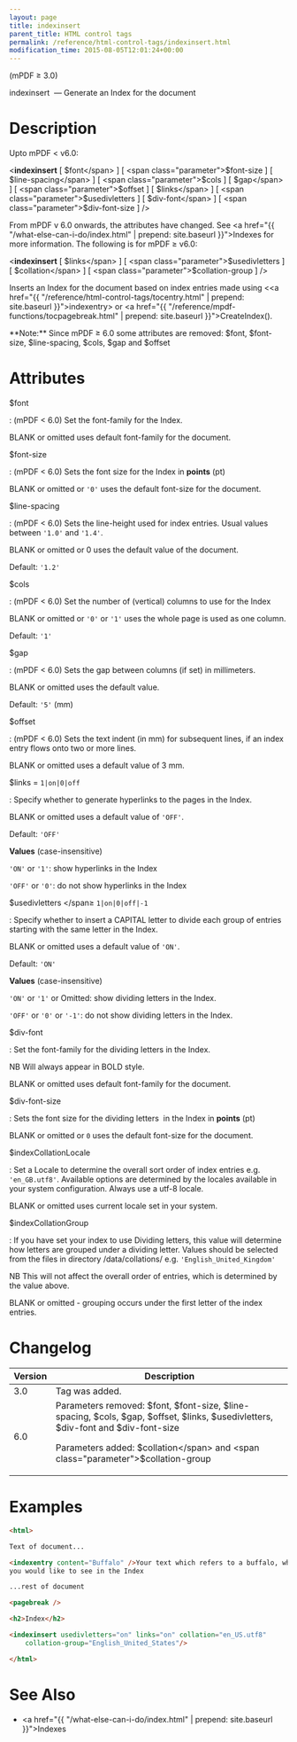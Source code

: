 ```yaml
---
layout: page
title: indexinsert
parent_title: HTML control tags
permalink: /reference/html-control-tags/indexinsert.html
modification_time: 2015-08-05T12:01:24+00:00
---
```


(mPDF &ge; 3.0)

indexinsert  — Generate an Index for the document

# Description

Upto mPDF < v6.0:

&lt;**indexinsert**
[ <span class="parameter">$font</span> ]
[ <span class="parameter">$font-size</span> ]
[ <span class="parameter">$line-spacing</span> ]
[ <span class="parameter">$cols</span> ]
[ <span class="parameter">$gap</span> ]
[ <span class="parameter">$offset</span> ]
[ <span class="parameter">$links</span> ]
[ <span class="parameter">$usedivletters</span> ]
[ <span class="parameter">$div-font</span> ]
[ <span class="parameter">$div-font-size</span> ] /&gt;

From mPDF v 6.0 onwards, the attributes have changed. See
<a href="{{ "/what-else-can-i-do/index.html" | prepend: site.baseurl }}">Indexes</a> for more information. The
following is for mPDF &ge; v6.0:

&lt;**indexinsert**
[ <span class="parameter">$links</span> ]
[ <span class="parameter">$usedivletters</span> ]
[ <span class="parameter">$collation</span> ]
[ <span class="parameter">$collation-group</span> ] /&gt;

Inserts an Index for the document based on index entries made using
&lt;<a href="{{ "/reference/html-control-tags/tocentry.html" | prepend: site.baseurl }}">indexentry</a>&gt;
or <a href="{{ "/reference/mpdf-functions/tocpagebreak.html" | prepend: site.baseurl }}">CreateIndex()</a>.

<div class="alert alert-info" role="alert" markdown="1">
  **Note:** Since mPDF &ge; 6.0 some attributes are removed:
  <span class="parameter">$font</span>, <span class="parameter">$font-size</span>, <span class="parameter">$line-spacing</span>,
  <span class="parameter">$cols</span>, <span class="parameter">$gap</span> and <span class="parameter">$offset</span>
</div>

# Attributes

<span class="parameter">$font </span>

: (mPDF < 6.0)
  Set the font-family for the Index.

  <span class="smallblock">BLANK</span> or omitted uses default font-family for the document.

<span class="parameter">$font-size</span>

: (mPDF < 6.0)
  Sets the font size for the Index in **points** (pt)

  <span class="smallblock">BLANK</span> or omitted or `'0'` uses the default font-size for the document.

<span class="parameter">$line-spacing</span>

: (mPDF < 6.0)
  Sets the line-height used for index entries. Usual values between `'1.0'` and `'1.4'`.

  <span class="smallblock">BLANK</span> or omitted or 0 uses the default value of the document.

  Default: `'1.2'`

<span class="parameter">$cols</span>

: (mPDF < 6.0)
  Set the number of (vertical) columns to use for the Index

  <span class="smallblock">BLANK</span> or omitted or `'0'` or `'1'` uses the whole page is used as one column.

  Default: `'1'`

<span class="parameter">$gap</span>

: (mPDF < 6.0)
  Sets the gap between columns (if set) in millimeters.

  <span class="smallblock">BLANK</span> or omitted uses the default value.

  Default: `'5'` (mm)

<span class="parameter">$offset</span>

: (mPDF < 6.0)
  Sets the text indent (in mm) for subsequent lines, if an index entry flows onto two or more lines.

  <span class="smallblock">BLANK</span> or omitted uses a default value of 3 mm.

<span class="parameter">$links </span> = `1|on|0|off`

: Specify whether to generate hyperlinks to the pages in the Index.

  <span class="smallblock">BLANK</span> or omitted uses a default value of `'OFF'`.

  Default:  `'OFF'`

  **Values** (case-insensitive)

  `'ON'` or `'1'`: show hyperlinks in the Index

  `'OFF'` or `'0'`: do not show hyperlinks in the Index

<span class="parameter">$usedivletters </span&ge; `1|on|0|off|-1`

: Specify whether to insert a CAPITAL letter to divide each group of entries starting with the same letter in the Index.

  <span class="smallblock">BLANK</span> or omitted uses a default value of `'ON'`.

  Default: `'ON'`

  **Values** (case-insensitive)

  `'ON'` or `'1'` or Omitted: show dividing letters in the Index.

  `'OFF'` or `'0'` or `'-1'`: do not show dividing letters in the Index.

<span class="parameter">$div-font</span>

: Set the font-family for the dividing letters in the Index.

  NB Will always appear in <span class="smallblock">BOLD</span> style.

  <span class="smallblock">BLANK</span> or omitted uses default font-family for the document.

<span class="parameter">$div-font-size</span>

: Sets the font size for the dividing letters  in the Index in **points** (pt)

  <span class="smallblock">BLANK</span> or omitted or `0` uses the default font-size for the document.

<span class="parameter">$indexCollationLocale</span>

: Set a Locale to determine the overall sort order of index entries e.g. `'en_GB.utf8'`. Available options are determined
  by the locales available in your system configuration. Always use a utf-8 locale.

  <span class="smallblock">BLANK</span> or omitted uses current locale set in your system.

<span class="parameter">$indexCollationGroup</span>

: If you have set your index to use Dividing letters, this value will determine how letters are grouped under a dividing
  letter. Values should be selected from the files in directory <span class="filename">/data/collations/</span> e.g.
  `'English_United_Kingdom'`

  NB This will not affect the overall order of entries, which is determined by the value above.

  <span class="smallblock">BLANK</span> or omitted - grouping occurs under the first letter of the index entries.

# Changelog

<table class="table">
<thead>
<tr>
  <th>Version</th>
  <th>Description</th>
</tr>
</thead>
<tbody>
<tr>
  <td>3.0</td>
  <td>Tag was added.</td>
</tr>
<tr>
  <td>6.0</td>
  <td markdown="1">
Parameters removed:
<span class="parameter">$font</span>, <span class="parameter">$font-size</span>,
<span class="parameter">$line-spacing</span>, <span class="parameter">$cols</span>,
<span class="parameter">$gap</span>, <span class="parameter">$offset</span>,
<span class="parameter">$links</span>, <span class="parameter">$usedivletters</span>, 
<span class="parameter">$div-font</span> and <span class="parameter">$div-font-size</span>

Parameters added:
<span class="parameter">$collation</span> and <span class="parameter">$collation-group</span>
</td>
</tr>
</tbody>
</table>

# Examples

```html
<html>

Text of document...

<indexentry content="Buffalo" />Your text which refers to a buffalo, which
you would like to see in the Index

...rest of document

<pagebreak />

<h2>Index</h2>

<indexinsert usedivletters="on" links="on" collation="en_US.utf8"
    collation-group="English_United_States"/>

</html>

```

# See Also

- <a href="{{ "/what-else-can-i-do/index.html" | prepend: site.baseurl }}">Indexes</a>
